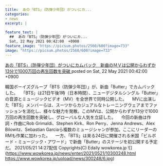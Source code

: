```yaml
---
title:  あの「BTS」（防弾少年団）がついにカ...
categories:
- news
excerpt: |
  
feature_text: |
  ##  あの「BTS」（防弾少年団）がついにカ...
  Sat, 22 May 2021 00:42:00  +0900
feature_image: "https://picsum.photos/2560/600?image=733"
image: "https://picsum.photos/2560/600?image=733"
---
```


[ あの「BTS」（防弾少年団）がついにカムバック　新曲のＭＶは公開からわずか13分で1000万回の再生回数を突破 ](https://lavender.5ch.net/test/read.cgi/news4plus/1621611720/)
posted on Sat, 22 May 2021 00:42:00  +0900

<!--more-->

韓国ボーイズグループ「BTS（防弾少年団）」が、新曲「Butter」でカムバックした。 　「BTS」は21日午後1時（日本時間）、ニューデジタルシングル「Butter」の音源とミュージックビデオ（MV）を全世界で同時公開した。 　MVに出演した「BTS」メンバーらは、スーツからカジュアルなトレーニングウェアまでファッションを消化し、様々な魅力を発散。このMVは、公開からわずか13分で1000万回の再生回数を突破し、グローバルな人気を立証した。 　今回の新曲は作詞・作曲にRob Grimaldi、Stephen Kirk、Ron Perry、Jenna Andrews、Alex Bilowitz、Sebastian Garciaら複数のミュージシャンが参加。ここにリーダーのRMも作業に加わった。 　一方、「BTS」は来る24日に開催される米国「ビルボード・ミュージック・アワード」で新曲「Butter」のステージを初公開する予定だ。 2021/05/21 14:27配信 Copyrights(C) Edaily wowkorea.jp ![](https://www.wowkorea.jp/news/enter/2021/0521/10300248.html https://www.wowkorea.jp/upload/news/300248/6.jpg)
